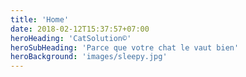 ```yaml
---
title: 'Home'
date: 2018-02-12T15:37:57+07:00
heroHeading: 'CatSolution©'
heroSubHeading: 'Parce que votre chat le vaut bien'
heroBackground: 'images/sleepy.jpg'
---
```

